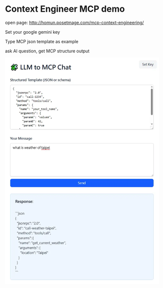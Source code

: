 # Context Engineer MCP demo

open page: http://homun.posetmage.com/mcp-context-engineering/

Set your google gemini key

Type MCP json template as example

ask AI question, get MCP structure output

![](./demo.webp)